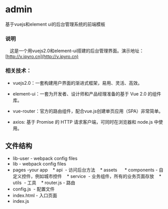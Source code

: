 # admin
基于vuejs和element ui的后台管理系统的前端模板

### 说明
　这是一个用vuejs2.0和element-ui搭建的后台管理界面。演示地址：[http://v.ipyro.cn](http://v.ipyro.cn)

### 相关技术：

* vuejs2.0：一套构建用户界面的渐进式框架，易用、灵活、高效。

* element-ui：一套为开发者、设计师和产品经理准备的基于 Vue 2.0 的组件库。

* vue-router：官方的路由组件，配合vue.js创建单页应用（SPA）非常简单。

* axios: 基于 Promise 的 HTTP 请求客户端，可同时在浏览器和 node.js 中使用。


## 文件结构
* lib-user - webpack config files
* lib - webpack config files
* pages -your app
    * api  - 访问后台方法
    * assets  
    * components - 自定义控件，例如城市控件
    * service  - 业务组件，所有的业务页面存放
    * utils  - 工具
    * router.js - 路由
* config.js  - 配置文件
* index.html - 入口页面
* index.js         


